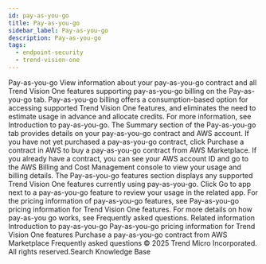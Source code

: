 ```yaml
---
id: pay-as-you-go
title: Pay-as-you-go
sidebar_label: Pay-as-you-go
description: Pay-as-you-go
tags:
  - endpoint-security
  - trend-vision-one
---
```


 Pay-as-you-go View information about your pay-as-you-go contract and all Trend Vision One features supporting pay-as-you-go billing on the Pay-as-you-go tab. Pay-as-you-go billing offers a consumption-based option for accessing supported Trend Vision One features, and eliminates the need to estimate usage in advance and allocate credits. For more information, see Introduction to pay-as-you-go. The Summary section of the Pay-as-you-go tab provides details on your pay-as-you-go contract and AWS account. If you have not yet purchased a pay-as-you-go contract, click Purchase a contract in AWS to buy a pay-as-you-go contract from AWS Marketplace. If you already have a contract, you can see your AWS account ID and go to the AWS Billing and Cost Management console to view your usage and billing details. The Pay-as-you-go features section displays any supported Trend Vision One features currently using pay-as-you-go. Click Go to app next to a pay-as-you-go feature to review your usage in the related app. For the pricing information of pay-as-you-go features, see Pay-as-you-go pricing information for Trend Vision One features. For more details on how pay-as-you go works, see Frequently asked questions. Related information Introduction to pay-as-you-go Pay-as-you-go pricing information for Trend Vision One features Purchase a pay-as-you-go contract from AWS Marketplace Frequently asked questions © 2025 Trend Micro Incorporated. All rights reserved.Search Knowledge Base